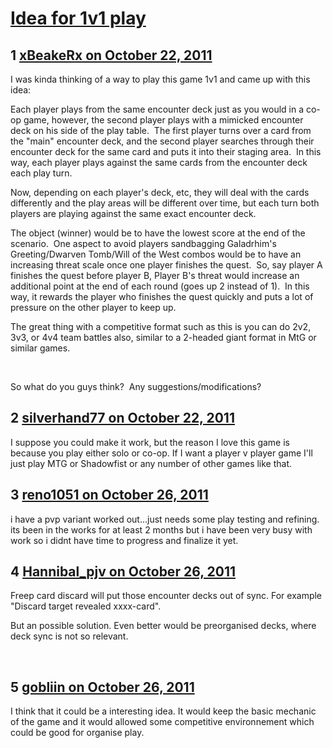 # [Idea for 1v1 play](https://community.fantasyflightgames.com/topic/55175-idea-for-1v1-play/)

## 1 [xBeakeRx on October 22, 2011](https://community.fantasyflightgames.com/topic/55175-idea-for-1v1-play/?do=findComment&comment=545908)

I was kinda thinking of a way to play this game 1v1 and came up with this idea:

Each player plays from the same encounter deck just as you would in a co-op game, however, the second player plays with a mimicked encounter deck on his side of the play table.  The first player turns over a card from the "main" encounter deck, and the second player searches through their encounter deck for the same card and puts it into their staging area.  In this way, each player plays against the same cards from the encounter deck each play turn.

Now, depending on each player's deck, etc, they will deal with the cards differently and the play areas will be different over time, but each turn both players are playing against the same exact encounter deck. 

The object (winner) would be to have the lowest score at the end of the scenario.  One aspect to avoid players sandbagging Galadrhim's Greeting/Dwarven Tomb/Will of the West combos would be to have an increasing threat scale once one player finishes the quest.  So, say player A finishes the quest before player B, Player B's threat would increase an additional point at the end of each round (goes up 2 instead of 1).  In this way, it rewards the player who finishes the quest quickly and puts a lot of pressure on the other player to keep up.

The great thing with a competitive format such as this is you can do 2v2, 3v3, or 4v4 team battles also, similar to a 2-headed giant format in MtG or similar games.

 

So what do you guys think?  Any suggestions/modifications?

## 2 [silverhand77 on October 22, 2011](https://community.fantasyflightgames.com/topic/55175-idea-for-1v1-play/?do=findComment&comment=545911)

I suppose you could make it work, but the reason I love this game is because you play either solo or co-op. If I want a player v player game I'll just play MTG or Shadowfist or any number of other games like that. 

## 3 [reno1051 on October 26, 2011](https://community.fantasyflightgames.com/topic/55175-idea-for-1v1-play/?do=findComment&comment=547531)

i have a pvp variant worked out...just needs some play testing and refining.  its been in the works for at least 2 months but i have been very busy with work so i didnt have time to progress and finalize it yet.

## 4 [Hannibal_pjv on October 26, 2011](https://community.fantasyflightgames.com/topic/55175-idea-for-1v1-play/?do=findComment&comment=547591)

Freep card discard will put those encounter decks out of sync. For example "Discard target revealed xxxx-card".

But an possible solution. Even better would be preorganised decks, where deck sync is not so relevant.

 

## 5 [gobliin on October 26, 2011](https://community.fantasyflightgames.com/topic/55175-idea-for-1v1-play/?do=findComment&comment=547712)

I think that it could be a interesting idea. It would keep the basic mechanic of the game and it would allowed some competitive environnement which could be good for organise play.

